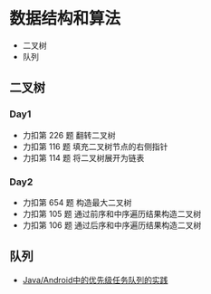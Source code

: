 # 数据结构和算法

* 二叉树
* 队列





## 二叉树

### Day1

* 力扣第 226 题 翻转二叉树
* 力扣第 116 题 填充二叉树节点的右侧指针
* 力扣第 114 题 将二叉树展开为链表

### Day2

* 力扣第 654 题 构造最大二叉树
* 力扣第 105 题 通过前序和中序遍历结果构造二叉树
* 力扣第 106 题 通过后序和中序遍历结果构造二叉树





## 队列

* [Java/Android中的优先级任务队列的实践](https://yanzhenjie.blog.csdn.net/article/details/71773950)